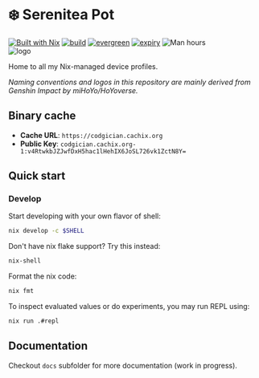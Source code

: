 # ❄️ Serenitea Pot

[![Built with Nix](https://img.shields.io/static/v1?logo=nixos&logoColor=white&label=&message=Built%20with%20Nix&color=41439a)](https://builtwithnix.org)
[![build](https://github.com/codgician/serenitea-pot/actions/workflows/build.yml/badge.svg)](https://github.com/codgician/serenitea-pot/actions/workflows/build.yml)
[![evergreen](https://github.com/codgician/serenitea-pot/actions/workflows/evergreen.yml/badge.svg)](https://github.com/codgician/serenitea-pot/actions/workflows/evergreen.yml)
[![expiry](https://github.com/codgician/serenitea-pot/actions/workflows/expiry.yml/badge.svg)](https://github.com/codgician/serenitea-pot/actions/workflows/expiry.yml)
![Man hours](https://manhours.aiursoft.cn/r/github.com/codgician/serenitea-pot.svg)  
![logo](https://github.com/codgician/serenitea-pot/assets/15964984/17d0e39c-9bee-4dd1-9aed-bb8d21f23daf)

Home to all my Nix-managed device profiles.

*Naming conventions and logos in this repository are mainly derived from Genshin Impact by miHoYo/HoYoverse.*

## Binary cache

- **Cache URL**: `https://codgician.cachix.org`
- **Public Key**: `codgician.cachix.org-1:v4RtwkbJZJwfDxH5hac1lHehIX6JoSL726vk1ZctN8Y=`

## Quick start

### Develop

Start developing with your own flavor of shell:

```bash
nix develop -c $SHELL
```

Don't have nix flake support? Try this instead:

```bash
nix-shell
```

Format the nix code:

```bash
nix fmt
```

To inspect evaluated values or do experiments, you may run REPL using:

```bash
nix run .#repl
```

## Documentation

Checkout `docs` subfolder for more documentation (work in progress).
